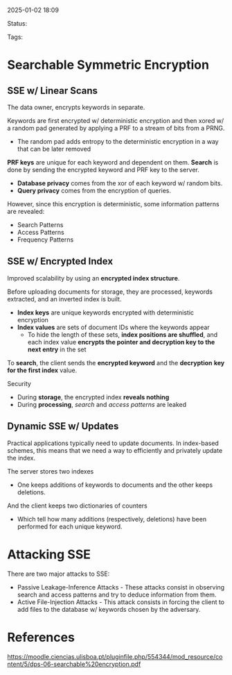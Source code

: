 2025-01-02 18:09

Status: 

Tags: 

# Searchable Symmetric Encryption

## SSE w/ Linear Scans
The data owner, encrypts keywords in separate.

Keywords are first encrypted w/ deterministic encryption and then xored w/ a random pad generated by applying a PRF to a stream of bits from a PRNG.
- The random pad adds entropy to the deterministic encryption in a way that can be later removed

**PRF keys** are unique for each keyword and dependent on them.
**Search** is done by sending the encrypted keyword and PRF key to the server.

- **Database privacy** comes from the xor of each keyword w/ random bits.
- **Query privacy** comes from the encryption of queries.

However, since this encryption is deterministic, some information patterns are revealed:
- Search Patterns
- Access Patterns
- Frequency Patterns

## SSE w/ Encrypted Index
Improved scalability by using an **encrypted index structure**.

Before uploading documents for storage, they are processed, keywords extracted, and an inverted index is built.
- **Index keys** are unique keywords encrypted with deterministic encryption
- **Index values** are sets of document IDs where the keywords appear
	- To hide the length of these sets, **index positions are shuffled**, and each index value **encrypts the pointer and decryption key to the next entry** in the set

To **search**, the client sends the **encrypted keyword** and the **decryption**
**key for the first index** value.

Security
- During **storage**, the encrypted index **reveals nothing**
- During **processing**, *search* and *access patterns* are leaked

## Dynamic SSE w/ Updates
Practical applications typically need to update documents. In index-based schemes, this means that we need a way to efficiently and privately update the index.

The server stores two indexes
- One keeps additions of keywords to documents and the other keeps deletions.

And the client keeps two dictionaries of counters
- Which tell how many additions (respectively, deletions) have been performed for each unique keyword.

# Attacking SSE

There are two major attacks to SSE:
- Passive Leakage-Inference Attacks - These attacks consist in observing search and access patterns and try to deduce information from them.
- Active File-Injection Attacks - This attack consists in forcing the client to add files to the database w/ keywords chosen by the adversary.

# References

https://moodle.ciencias.ulisboa.pt/pluginfile.php/554344/mod_resource/content/5/dps-06-searchable%20encryption.pdf